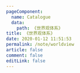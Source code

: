 ```yaml
---
pageComponent:
  name: Catalogue
  data:
    path: 《世界观体系》
title: 《世界观体系》
date: 2020-01-12 11:51:53
permalink: /note/worldview
article: false
comment: false
editLink: false
---
```

